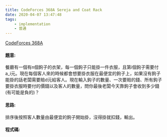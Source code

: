 ```yaml
---
title: CodeForces 368A Sereja and Coat Rack
date: 2020-04-07 13:47:48
tags:
    - implementation
    - 普通
---
```

[CodeForces 368A](https://codeforces.com/problemset/problem/368/A)
<!-- more -->

#### 題意:
餐廳有一個有n個鉤子的衣架，每一個鉤子只能掛一件衣服，且第i個鉤子需要付a_i元。現在每個客人來的時候都會想要掛衣服在最便宜的鉤子上，如果沒有鉤子能掛的話老闆需要賠d元給客人。現在輸入鉤子的數量、一次要賠的錢、所有鉤子要掛衣服時要付的價錢以及客人的數量，問你最後老闆今天靠鉤子會收到多少錢(有可能是負的)？

#### 思路:
排序後按照客人數量由最便宜的鉤子開始掛，沒得掛就扣錢，輸出。

#### 程式碼:
<script src="https://gist.github.com/Daviswww/088f66204dfceb4ca145801133690fbe.js"></script>